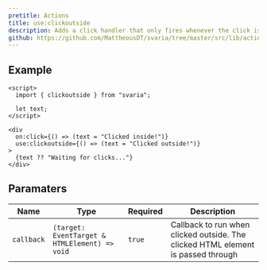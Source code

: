 ```yaml
---
pretitle: Actions
title: use:clickoutside
description: Adds a click handler that only fires whenever the click is not the element passed in.
github: https://github.com/MattheousDT/svaria/tree/master/src/lib/actions/clickoutside.ts
---
```


<script>
  import ClickoutsideExample from "$examples/actions/clickoutside.example.svelte";
  import Example from "$site/components/example.svelte";
</script>

## Example

<Example value={66}>

<span slot="preview">
  <ClickoutsideExample />
</span>

```svelte
<script>
  import { clickoutside } from "svaria";

  let text;
</script>

<div
  on:click={() => (text = "Clicked inside!")}
  use:clickoutside={() => (text = "Clicked outside!")}
>
  {text ?? "Waiting for clicks..."}
</div>
```

</Example>

## Paramaters

| Name       | Type                                          | Required | Description                                                                      |
| ---------- | --------------------------------------------- | -------- | -------------------------------------------------------------------------------- |
| `callback` | `(target: EventTarget & HTMLElement) => void` | `true`   | Callback to run when clicked outside. The clicked HTML element is passed through |
